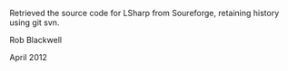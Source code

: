 Retrieved the source code for LSharp from Soureforge, retaining history using git svn.

Rob Blackwell

April 2012

